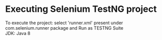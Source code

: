 # Executing Selenium TestNG project

To execute the project: select 'runner.xml' present under com.selenium.runner package and Run as TESTNG Suite <br/>
JDK: Java 8
